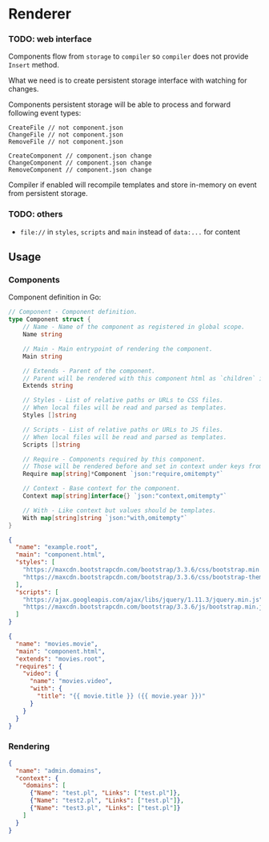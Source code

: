 # Renderer

### TODO: web interface

Components flow from `storage` to `compiler` so `compiler` does not provide `Insert` method.

What we need is to create persistent storage interface with watching for changes.

Components persistent storage will be able to process and forward following event types:

	CreateFile // not component.json
	ChangeFile // not component.json
	RemoveFile // not component.json

	CreateComponent // component.json change
	ChangeComponent // component.json change
	RemoveComponent // component.json change


Compiler if enabled will recompile templates and store in-memory on event from persistent storage.

### TODO: others

* `file://` in `styles`, `scripts` and `main` instead of `data:...` for content

## Usage

### Components

Component definition in Go:

```Go
// Component - Component definition.
type Component struct {
	// Name - Name of the component as registered in global scope.
	Name string

	// Main - Main entrypoint of rendering the component.
	Main string

	// Extends - Parent of the component.
	// Parent will be rendered with this component html as `children` in context.
	Extends string

	// Styles - List of relative paths or URLs to CSS files.
	// When local files will be read and parsed as templates.
	Styles []string

	// Scripts - List of relative paths or URLs to JS files.
	// When local files will be read and parsed as templates.
	Scripts []string

	// Require - Components required by this component.
	// Those will be rendered before and set in context under keys from map.
	Require map[string]*Component `json:"require,omitempty"`

	// Context - Base context for the component.
	Context map[string]interface{} `json:"context,omitempty"`

	// With - Like context but values should be templates.
	With map[string]string `json:"with,omitempty"`
}
```

```json
{
  "name": "example.root",
  "main": "component.html",
  "styles": [
    "https://maxcdn.bootstrapcdn.com/bootstrap/3.3.6/css/bootstrap.min.css",
    "https://maxcdn.bootstrapcdn.com/bootstrap/3.3.6/css/bootstrap-theme.min.css"
  ],
  "scripts": [
    "https://ajax.googleapis.com/ajax/libs/jquery/1.11.3/jquery.min.js",
    "https://maxcdn.bootstrapcdn.com/bootstrap/3.3.6/js/bootstrap.min.js"
  ]
}
```

```json
{
  "name": "movies.movie",
  "main": "component.html",
  "extends": "movies.root",
  "requires": {
    "video": {
      "name": "movies.video",
      "with": {
        "title": "{{ movie.title }} ({{ movie.year }})"
      }
    }
  }
}
```

### Rendering

```json
{
  "name": "admin.domains",
  "context": {
    "domains": [
      {"Name": "test.pl", "Links": ["test.pl"]},
      {"Name": "test2.pl", "Links": ["test.pl"]},
      {"Name": "test3.pl", "Links": ["test.pl"]}
    ]
  }
}
```
